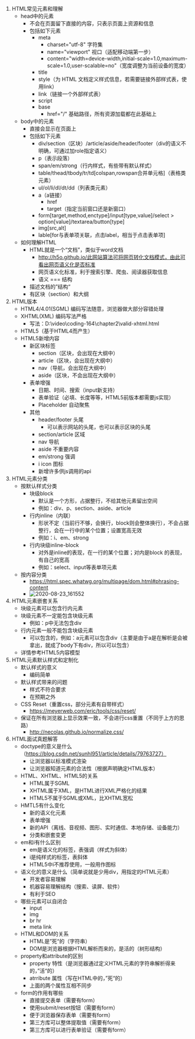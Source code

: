 1. HTML常见元素和理解
   - head中的元素
     - 不会在页面留下直接的内容，只表示页面上资源和信息
     - 包括如下元素
       - meta
         - charset="utf-8" 字符集
         - name="viewport" 视口（适配移动端第一步）
         - content="width=device-width,initial-scale=1.0,maximum-scale=1.0,user-scalable=no"（宽度调整为当前设备的宽度）
       - title
       - style（为 HTML 文档定义样式信息，若需要链接外部样式表，使用link）
       - link（链接一个外部样式表）
       - script
       - base
         - href="/" 基础路径，所有资源加载都在此基础上
   - body中的元素
     - 直接会显示在页面上
     - 包括如下元素
       - div/section（区块）/article/aside/header/footer（div的语义不明确，可通过加role指定语义）
       - p（表示段落）
       - span/em/strong（行内样式，有些带有默认样式）
       - table/thead/tbody/tr/td[colspan,rowspan合并单元格]（表格类元素）
       - ul/ol/li/dl/dt/dd（列表类元素）
       - a（a链接）
         - href
         - target（指定当前窗口还是新窗口）
       - form[target,method,enctype]/input[type,value]/select > option[value]/textarea/button[type]
       - img[src,alt]
       - lable[for与表单项关联，点击label，相当于点击表单项]
   - 如何理解HTML
     - HTML就是一个“文档”，类似于word文档
       - http://h5o.github.io/此网站算法可将网页转化文档模式，由此可看出网页语义化是否标准
       - 网页语义化标准，利于搜索引擎、爬虫、阅读器获取信息
       - 语义 === 结构
     - 描述文档的”结构“
     - 有区块（section）和大纲
2. HTML版本
   - HTML4/4.01(SGML) 编码写法随意，浏览器做大部分容错处理
   - XHTML(XML) 编码写法严格
     - 写法：D:\video\coding-164\chapter2\valid-xhtml.html
   - HTML5（基于HTML4而产生）
   - HTML5新增内容
     - 新区块标签
       - section（区块，会出现在大纲中）
       - article（区块，会出现在大纲中）
       - nav（导航，会出现在大纲中）
       - aside（区块，不会出现在大纲中）
     - 表单增强
       - 日期、时间、搜索（input新支持）
       - 表单验证（必填、长度等等，HTML5前版本都需要js实现）
       - Placeholder 自动聚焦
     - 其他
       - header/footer 头尾
         - 可以表示网站的头尾，也可以表示区块的头尾
       - section/article 区域
       - nav 导航
       - aside 不重要内容
       - em/strong 强调
       - i icon 图标
       - 新增许多供js调用的api
3. HTML元素分类
   - 按默认样式分类
     - 块级block 
       - 默认是一个方形，占据整行，不给其他元素留出空间
       - 例如：div、p、section、aside、article
     - 行内inline（内联）
       - 形状不定（当前行不够，会换行，block则会整体换行），不会占据整行，会在一行中的某个位置；设置宽高无效
       - 例如：i、em、strong
     - 行内块级inline-block
       - 对外是inline的表现，在一行的某个位置；对内是block 的表现，有自己的宽高
       - 例如：select、input等表单项元素
   - 按内容分类
     - https://html.spec.whatwg.org/multipage/dom.html#phrasing-content
     - ![2020-08-23_161552](D:\coding\cssBreak\md\mdPic\第二章\2020-08-23_161552.png)
4. HTML元素嵌套关系
   - 块级元素可以包含行内元素
   - 块级元素不一定能包含块级元素
     - 例如：p中无法包含div
   - 行内元素一般不能包含块级元素
     - 可以包含的，例如：a元素可以包含div（主要是由于a是在解析是会被拿出，就成了body下有div，所以可以包含）
   - 详情参考HTML5内容模型
5. HTML元素默认样式和定制化
   - 默认样式的意义
     - 编码简单
   - 默认样式带来的问题
     - 样式不符合要求
     - 在预期之外
   - CSS Reset（重置css，部分元素有自带样式）
     - https://meyerweb.com/eric/tools/css/reset/
   - 保证在所有浏览器上显示效果一致，不会进行css重置（不同于上方的思路）
     - http://necolas.github.io/normalize.css/
6. HTML面试真题解答
   - doctype的意义是什么（https://blog.csdn.net/sunhl951/article/details/79763727）
     - 让浏览器以标准模式渲染
     - 让浏览器知道元素的合法性（根据声明确定HTML版本）
   - HTML、XHTML、HTML5的关系
     - HTML属于SGML
     - XHTML属于XML，是HTML进行XML严格化的结果
     - HTML5不属于SGML或XML，比XHTML宽松
   - HMTL5有什么变化
     - 新的语义化元素
     - 表单增强
     - 新的API（离线、音视频、图形、实时通信、本地存储、设备能力）
     - 分类和嵌套变更
   - em和i有什么区别
     - em是语义化的标签，表强调（样式为斜体）
     - i是纯样式的标签，表斜体
     - HTML5中i不推荐使用，一般用作图标
   - 语义化的意义是什么（简单说就是少用div，用指定的HTML元素）
     - 开发者容易理解
     - 机器容易理解结构（搜索、读屏、软件）
     - 有利于SEO
   - 哪些元素可以自闭合
     - input
     - img
     - br  hr
     - meta  link
   - HTML和DOM的关系
     - HTML是”死“的（字符串）
     - DOM是浏览器根据HTML解析而来的，是活的（树形结构）
   - property和attribute的区别
     - property 特性（是浏览器通过定义HTML元素的字符串解析得来的，”活“的）
     - atrribute 属性（写在HTML中的，”死“的）
     - 上面的两个属性互相不同步
   - form的作用有哪些
     - 直接提交表单（需要有form）
     - 使用submit/reset按钮（需要有form）
     - 便于浏览器保存表单（需要有form）
     - 第三方库可以整体提取值（需要有form）
     - 第三方库可以进行表单验证（需要有form）